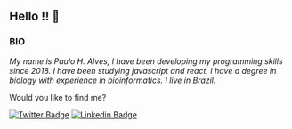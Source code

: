 ## Hello !! 👋

### BIO

*My name is Paulo H. Alves, I have been developing my programming skills since 2018. I have been studying javascript and react. I have a degree in biology with experience in bioinformatics. I live in Brazil.*

Would you like to find me?

[![Twitter Badge](https://img.shields.io/badge/-Twitter-1ca0f1?style=flat-square&labelColor=1ca0f1&logo=twitter&logoColor=white&link=https://twitter.com/alvesph)](https://twitter.com/alvesph)
[![Linkedin Badge](https://img.shields.io/badge/-LinkedIn-blue?style=flat-square&logo=Linkedin&logoColor=white&link=https://www.linkedin.com/in/alvesph1)](https://www.linkedin.com/in/alvesph1)
